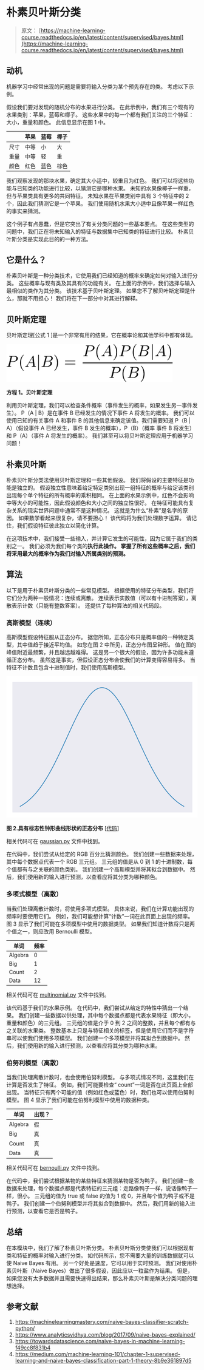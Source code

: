 # 朴素贝叶斯分类

> 原文： [https://machine-learning-course.readthedocs.io/en/latest/content/supervised/bayes.html](https://machine-learning-course.readthedocs.io/en/latest/content/supervised/bayes.html)

## 动机

机器学习中经常出现的问题是需要将输入分类为某个预先存在的类。 考虑以下示例。

假设我们要对发现的随机分布的水果进行分类。 在此示例中，我们有三个现有的水果类别：苹果，蓝莓和椰子。 这些水果中的每一个都有我们关注的三个特征：大小，重量和颜色。 此信息显示在图 1 中。

|  | 苹果 | 蓝莓 | 椰子 |
| --- | --- | --- | --- |
| 尺寸 | 中等 | 小 | 大 |
| 重量 | 中等 | 轻 | 重 |
| 颜色 | 红色 | 蓝色 | 棕色 |

我们观察发现的那块水果，确定其大小适中，较重且为红色。 我们可以将这些功能与已知类的功能进行比较，以猜测它是哪种水果。 未知的水果像椰子一样重，但与苹果类具有更多的共同特征。 未知水果在苹果类别中具有 3 个特征中的 2 个，因此我们猜测它是一个苹果。 我们使用随机水果大小适中且像苹果一样红色的事实来猜测。

这个例子有点愚蠢，但是它突出了有关分类问题的一些基本要点。 在这些类型的问题中，我们正在将未知输入的特征与数据集中已知类的特征进行比较。 朴素贝叶斯分类是实现此目的的一种方法。

## 它是什么？

朴素贝叶斯是一种分类技术，它使用我们已经知道的概率来确定如何对输入进行分类。 这些概率与现有类及其具有的功能有关。 在上面的示例中，我们选择与输入最相似的类作为其分类。 该技术基于贝叶斯定理。 如果您不了解贝叶斯定理是什么，那就不用担心！ 我们将在下一部分中对其进行解释。

## 贝叶斯定理

贝叶斯定理[公式 1 ]是一个非常有用的结果，它在概率论和其他学科中都有体现。

![../../_images/Bayes.png](img/c6a3afa62fd4b4a68f5b81d12193cbbe.jpg)

**方程 1。贝叶斯定理**

利用贝叶斯定理，我们可以检查条件概率（事件发生的概率，如果发生另一事件发生）。 P（A | B）是在事件 B 已经发生的情况下事件 A 将发生的概率。 我们可以使用已知的有关事件 A 和事件 B 的其他信息来确定该值。我们需要知道 P（B | A）（假设事件 A 已经发生，事件 B 发生的概率），P（B）（概率 事件 B 将发生）和 P（A）（事件 A 将发生的概率）。 我们甚至可以将贝叶斯定理应用于机器学习问题！

## 朴素贝叶斯

朴素贝叶斯分类法使用贝叶斯定理和一些其他假设。 我们将假设的主要特征是功能是独立的。 假设独立性意味着给定特定类别出现一组特征的概率与给定该类别出现每个单个特征的所有概率的乘积相同。 在上面的水果示例中，红色不会影响中等大小的可能性，因此假设颜色和大小之间的独立性很好。 在特征可能具有复杂关系的现实世界问题中通常不是这种情况。 这就是为什么“朴素”是名字的原因。 如果数学看起来很复杂，请不要担心！ 该代码将为我们处理数字运算。 请记住，我们假设特征彼此独立以简化计算。

在这项技术中，我们接受一些输入，并计算它发生的可能性，因为它属于我们的类别之一。 我们必须为我们每个类的**执行此操作。 掌握了所有这些概率之后，我们将采用最大的概率作为我们对输入所属类别的预测。**

## 算法

以下是用于朴素贝叶斯分类的一些常见模型。 根据使用的特征分布类型，我们将它们分为两种一般情况：连续或离散。 连续表示实数值（可以有十进制答案），离散表示计数（只能有整数答案）。 还提供了每种算法的相关代码段。

### 高斯模型（连续）

高斯模型假设特征服从正态分布。 据您所知，正态分布只是概率值的一种特定类型，其中值趋于接近平均值。 如您在图 2 中所见，正态分布图呈钟形。 值在图的峰值附近最频繁，并且越远越难得。 这是另一个很大的假设，因为许多功能未遵循正态分布。 虽然这是事实，但假设正态分布会使我们的计算变得容易得多。 当特征不计数且包含十进制值时，我们使用高斯模型。

![../../_images/Bell_Curve.png](img/6479c3adf48470f3ea597babbf5b6e49.jpg)

**图 2.具有标志性钟形曲线形状的正态分布** [[代码](https://github.com/machinelearningmindset/machine-learning-course/blob/master/code/supervised/Naive_Bayes/bell_curve.py)]

相关代码可在 [gaussian.py](https://github.com/machinelearningmindset/machine-learning-course/blob/master/code/supervised/Naive_Bayes/gaussian.py) 文件中找到。

在代码中，我们尝试从给定的 RGB 百分比猜测颜色。 我们创建一些数据来处理，其中每个数据点代表一个 RGB 三元组。 三元组的值是从 0 到 1 的十进制数，每个值都有与之关联的颜色类别。 我们创建一个高斯模型并将其拟合到数据中。 然后，我们使用新的输入进行预测，以查看应将其分类为哪种颜色。

### 多项式模型（离散）

当我们处理离散计数时，将使用多项式模型。 具体来说，我们在计算功能出现的频率时要使用它们。 例如，我们可能想计算“计数”一词在此页面上出现的频率。 图 3 显示了我们可能在多项模型中使用的数据类型。 如果我们知道计数将只是两个值之一，则应改用 Bernoulli 模型。

| 单词 | 频率 |
| --- | --- |
| Algebra | 0 |
| Big | 1 |
| Count | 2 |
| Data | 12 |

相关代码可在 [multinomial.py](https://github.com/machinelearningmindset/machine-learning-course/blob/master/code/supervised/Naive_Bayes/multinomial.py) 文件中找到。

该代码基于我们的水果示例。 在代码中，我们尝试从给定的特性中猜出一个结果。 我们创建一些数据以供处理，其中每个数据点都是代表水果特征（即大小，重量和颜色）的三元组。 三元组的值是介于 0 到 2 之间的整数，并且每个都有与之关联的水果类。 整数基本上只是与特征相关的标签，但是使用它们而不是字符串可以使我们使用多项模型。 我们创建一个多项模型并将其拟合到数据中。 然后，我们使用新的输入进行预测，以查看应将其分类为哪种水果。

### 伯努利模型（离散）

当我们处理离散计数时，也会使用伯努利模型。 与多项式情况不同，这里我们在计算是否发生了特征。 例如，我们可能要检查“ count”一词是否在此页面上全部出现。 当特征只有两个可能的值（例如红色或蓝色）时，我们也可以使用伯努利模型。 图 4 显示了我们可能在伯努利模型中使用的数据种类。

| 单词 | 出现？ |
| --- | --- |
| Algebra | 假 |
| Big | 真 |
| Count | 真 |
| Data | 真 |

相关代码可在 [bernoulli.py](https://github.com/machinelearningmindset/machine-learning-course/blob/master/code/supervised/Naive_Bayes/bernoulli.py) 文件中找到。

在代码中，我们尝试根据某物的某些特征来猜测某物是否为鸭子。 我们创建一些数据来处理，每个数据点都是代表特征的三元组：走路像鸭子一样，说话像鸭子一样，很小。 三元组的值为 true 或 false 的值为 1 或 0，并且每个值为鸭子或不是鸭子。 我们创建一个伯努利模型并将其拟合到数据中。 然后，我们用新的输入进行预测，以查看它是否是鸭子。

## 总结

在本模块中，我们了解了朴素贝叶斯分类。 朴素贝叶斯分类使我们可以根据现有类和特征的概率对输入进行分类。 如代码所示，您不需要大量的训练数据就可以使 Naive Bayes 有用。 另一个好处是速度，它可以用于实时预测。 我们对使用朴素贝叶斯（Naive Bayes）做出了很多假设，因此应以一粒盐作为结果。 但是，如果您没有太多数据并且需要快速得出结果，那么朴素贝叶斯是解决分类问题的理想选择。

## 参考文献

1.  <https://machinelearningmastery.com/naive-bayes-classifier-scratch-python/>
1.  <https://www.analyticsvidhya.com/blog/2017/09/naive-bayes-explained/>
1.  <https://towardsdatascience.com/naive-bayes-in-machine-learning-f49cc8f831b4>
1.  <https://medium.com/machine-learning-101/chapter-1-supervised-learning-and-naive-bayes-classification-part-1-theory-8b9e361897d5>